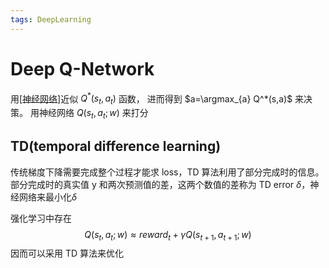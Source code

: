 ```yaml
---
tags: DeepLearning
---
```

# Deep Q-Network

用[[神经网络]]近似 $Q^*(s_t,a_t)$ 函数，
进而得到 $a=\argmax_{a} Q^*(s,a)$ 来决策。
用神经网络 $Q(s_t,a_t;w)$ 来打分

## TD(temporal difference learning)

传统梯度下降需要完成整个过程才能求 loss，TD 算法利用了部分完成时的信息。部分完成时的真实值 y 和两次预测值的差，这两个数值的差称为 TD error $\delta$，神经网络来最小化$\delta$

强化学习中存在
$$
Q(s_t,a_t;w) \approx reward_t + \gamma Q(s_{t+1},a_{t+1};w)
$$
因而可以采用 TD 算法来优化

[//begin]: # "Autogenerated link references for markdown compatibility"
[神经网络]: ../concept/神经网络.md "神经网络"
[//end]: # "Autogenerated link references"
